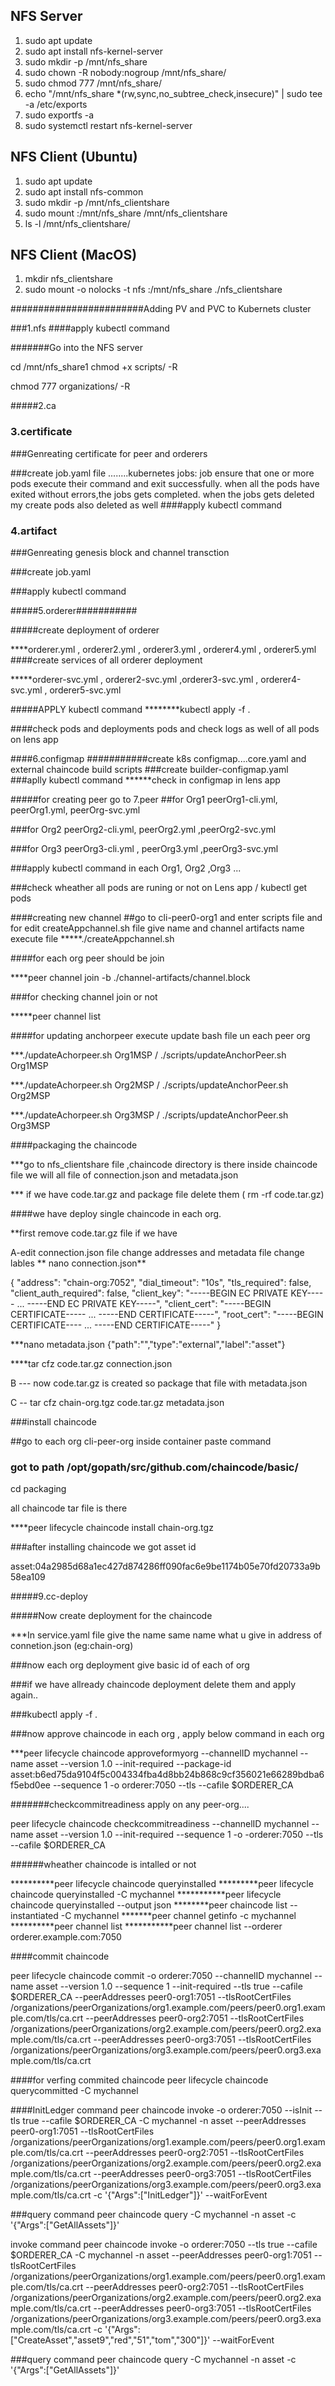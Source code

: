#####
## NFS Server

1. sudo apt update
2. sudo apt install nfs-kernel-server
3. sudo mkdir -p /mnt/nfs_share
4. sudo chown -R nobody:nogroup /mnt/nfs_share/
5. sudo chmod 777 /mnt/nfs_share/
6. echo "/mnt/nfs_share \*(rw,sync,no_subtree_check,insecure)" | sudo tee -a /etc/exports
7. sudo exportfs -a
8. sudo systemctl restart nfs-kernel-server

## NFS Client (Ubuntu)

1. sudo apt update
2. sudo apt install nfs-common
3. sudo mkdir -p /mnt/nfs_clientshare
4. sudo mount <IP>:/mnt/nfs_share /mnt/nfs_clientshare
5. ls -l /mnt/nfs_clientshare/

## NFS Client (MacOS)

1. mkdir nfs_clientshare
2. sudo mount -o nolocks -t nfs <IP>:/mnt/nfs_share ./nfs_clientshare



########################Adding PV and PVC to Kubernets cluster

###1.nfs
####apply kubectl command

#######Go into the NFS server

cd /mnt/nfs_share1
chmod +x scripts/ -R

chmod 777 organizations/ -R
 
 #####2.ca











### 3.certificate

###Genreating certificate for peer and orderers

###create job.yaml file ........kubernetes jobs: job ensure that one or more pods execute their command  and exit successfully.
                                                 when  all the pods have  exited without errors,the jobs gets completed. when
                                                 the jobs gets deleted my create pods also deleted as well
####apply kubectl command 	 

### 4.artifact

###Genreating genesis block and channel transction	

###create job.yaml 

###apply kubectl command











#####5.orderer###########

#####create deployment of orderer

****orderer.yml  , orderer2.yml , orderer3.yml , orderer4.yml , orderer5.yml 
####create services of all orderer deployment

*****orderer-svc.yml , orderer2-svc.yml ,orderer3-svc.yml , orderer4-svc.yml , orderer5-svc.yml

#####APPLY kubectl command 
********kubectl apply -f .

####check pods and deployments pods and check logs as well of all pods on lens app


####6.configmap
###########create k8s configmap....core.yaml and external chaincode build scripts
###create builder-configmap.yaml
###aplly kubectl command
******check in configmap in lens app





#####for creating peer go to 7.peer
##for Org1
peerOrg1-cli.yml, peerOrg1.yml, peerOrg-svc.yml 

###for Org2
peerOrg2-cli.yml,  peerOrg2.yml  ,peerOrg2-svc.yml

###for Org3
peerOrg3-cli.yml , peerOrg3.yml  ,peerOrg3-svc.yml

###apply kubectl command in each Org1, Org2 ,Org3 ...
 
###check wheather all pods are runing or not on Lens app / kubectl get pods



####creating new channel 
##go to cli-peer0-org1 and enter scripts file and for edit createAppchannel.sh file give name and channel artifacts name
execute file 
*****./createAppchannel.sh

 ####for each org peer should be join  
 
 ****peer channel join -b ./channel-artifacts/channel.block
 
 ###for checking channel join or not
 
 *****peer channel list
 
####for updating anchorpeer execute update bash file un each peer org

***./updateAchorpeer.sh Org1MSP     /      ./scripts/updateAnchorPeer.sh Org1MSP

***./updateAchorpeer.sh Org2MSP     /        ./scripts/updateAnchorPeer.sh Org2MSP

***./updateAchorpeer.sh Org3MSP     /        ./scripts/updateAnchorPeer.sh Org3MSP






####packaging the chaincode
 
***go to nfs_clientshare file ,chaincode directory is there inside chaincode file we will all file of connection.json and metadata.json

*** if we have code.tar.gz and package file delete them ( rm -rf code.tar.gz)

####we have deploy single chaincode in each org.

**first remove code.tar.gz file if we have 

A-edit connection.json file change addresses and metadata file change lables
   ** nano connection.json**
   
   {
    "address": "chain-org:7052",
    "dial_timeout": "10s",
    "tls_required": false,
    "client_auth_required": false,
    "client_key": "-----BEGIN EC PRIVATE KEY----- ... -----END EC PRIVATE KEY-----",
    "client_cert": "-----BEGIN CERTIFICATE----- ... -----END CERTIFICATE-----",
    "root_cert": "-----BEGIN CERTIFICATE---- ... -----END CERTIFICATE-----"
}

   ***nano metadata.json
   {"path":"","type":"external","label":"asset"}
   
   
****tar cfz code.tar.gz connection.json

B  --- now code.tar.gz is created so package that file with metadata.json

C  -- tar cfz chain-org.tgz code.tar.gz metadata.json
 
###install chaincode 

##go to each org cli-peer-org inside container paste command

### got to path /opt/gopath/src/github.com/chaincode/basic/

cd packaging

all chaincode tar file is there

****peer lifecycle chaincode install chain-org.tgz 

###after installing chaincode we got asset id

asset:04a2985d68a1ec427d874286ff090fac6e9be1174b05e70fd20733a9b58ea109


#####9.cc-deploy

#####Now create deployment for the chaincode

***In service.yaml file give the name same name what u give in address of connetion.json (eg:chain-org)

###now each org deployment give basic id of each of org

###if we have allready chaincode deployment delete them and apply again..

###kubectl apply -f .

###now approve chaincode in each org , apply below command in each org

***peer lifecycle chaincode approveformyorg --channelID mychannel --name asset --version 1.0 --init-required --package-id asset:b6ed75da9104f5c004334fba4d8bb24b868c9cf356021e66289bdba6f5ebd0ee --sequence 1 -o orderer:7050 --tls --cafile $ORDERER_CA 


#######checkcommitreadiness apply on any peer-org....

peer lifecycle chaincode checkcommitreadiness --channelID mychannel --name asset --version 1.0 --init-required --sequence 1 -o -orderer:7050 --tls --cafile $ORDERER_CA


######wheather chaincode is intalled or not 

**********peer lifecycle chaincode queryinstalled
*********peer lifecycle chaincode queryinstalled -C mychannel
***********peer lifecycle chaincode queryinstalled --output json
********peer chaincode list --instantiated -C mychannel
*******peer channel getinfo -c mychannel
**********peer channel list
***********peer channel list --orderer orderer.example.com:7050




  
####commit chaincode

peer lifecycle chaincode commit -o orderer:7050 --channelID mychannel --name asset --version 1.0 --sequence 1 --init-required --tls true --cafile $ORDERER_CA --peerAddresses peer0-org1:7051 --tlsRootCertFiles /organizations/peerOrganizations/org1.example.com/peers/peer0.org1.example.com/tls/ca.crt --peerAddresses peer0-org2:7051 --tlsRootCertFiles /organizations/peerOrganizations/org2.example.com/peers/peer0.org2.example.com/tls/ca.crt --peerAddresses peer0-org3:7051 --tlsRootCertFiles /organizations/peerOrganizations/org3.example.com/peers/peer0.org3.example.com/tls/ca.crt

####for verfing commited chaincode
peer lifecycle chaincode querycommitted -C mychannel


####InitLedger command
peer chaincode invoke -o orderer:7050 --isInit --tls true --cafile $ORDERER_CA -C mychannel -n asset --peerAddresses peer0-org1:7051 --tlsRootCertFiles /organizations/peerOrganizations/org1.example.com/peers/peer0.org1.example.com/tls/ca.crt --peerAddresses peer0-org2:7051 --tlsRootCertFiles /organizations/peerOrganizations/org2.example.com/peers/peer0.org2.example.com/tls/ca.crt --peerAddresses peer0-org3:7051 --tlsRootCertFiles /organizations/peerOrganizations/org3.example.com/peers/peer0.org3.example.com/tls/ca.crt -c '{"Args":["InitLedger"]}' --waitForEvent



###query command
peer chaincode query -C mychannel -n asset -c '{"Args":["GetAllAssets"]}'

invoke command
peer chaincode invoke -o orderer:7050 --tls true --cafile $ORDERER_CA -C mychannel -n asset --peerAddresses peer0-org1:7051 --tlsRootCertFiles /organizations/peerOrganizations/org1.example.com/peers/peer0.org1.example.com/tls/ca.crt --peerAddresses peer0-org2:7051 --tlsRootCertFiles /organizations/peerOrganizations/org2.example.com/peers/peer0.org2.example.com/tls/ca.crt --peerAddresses peer0-org3:7051 --tlsRootCertFiles /organizations/peerOrganizations/org3.example.com/peers/peer0.org3.example.com/tls/ca.crt -c '{"Args":["CreateAsset","asset9","red","51","tom","300"]}' --waitForEvent

###query command
peer chaincode query -C mychannel -n asset -c '{"Args":["GetAllAssets"]}'













 


